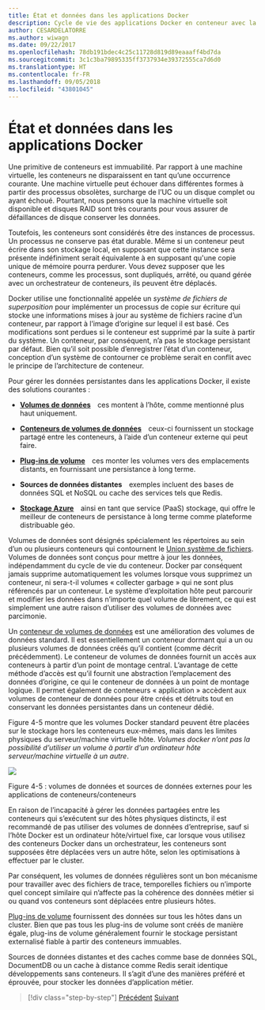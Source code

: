 ```yaml
---
title: État et données dans les applications Docker
description: Cycle de vie des applications Docker en conteneur avec la plateforme et les outils Microsoft
author: CESARDELATORRE
ms.author: wiwagn
ms.date: 09/22/2017
ms.openlocfilehash: 78db191bdec4c25c11728d819d89eaaaff4bd7da
ms.sourcegitcommit: 3c1c3ba79895335ff3737934e39372555ca7d6d0
ms.translationtype: HT
ms.contentlocale: fr-FR
ms.lasthandoff: 09/05/2018
ms.locfileid: "43801045"
---
```

# <a name="state-and-data-in-docker-applications"></a>État et données dans les applications Docker

Une primitive de conteneurs est immuabilité. Par rapport à une machine virtuelle, les conteneurs ne disparaissent en tant qu’une occurrence courante. Une machine virtuelle peut échouer dans différentes formes à partir des processus obsolètes, surcharge de l’UC ou un disque complet ou ayant échoué. Pourtant, nous pensons que la machine virtuelle soit disponible et disques RAID sont très courants pour vous assurer de défaillances de disque conserver les données.

Toutefois, les conteneurs sont considérés être des instances de processus. Un processus ne conserve pas état durable. Même si un conteneur peut écrire dans son stockage local, en supposant que cette instance sera présente indéfiniment serait équivalente à en supposant qu'une copie unique de mémoire pourra perdurer. Vous devez supposer que les conteneurs, comme les processus, sont dupliqués, arrêté, ou quand gérée avec un orchestrateur de conteneurs, ils peuvent être déplacés.

Docker utilise une fonctionnalité appelée un *système de fichiers de superposition* pour implémenter un processus de copie sur écriture qui stocke une informations mises à jour au système de fichiers racine d’un conteneur, par rapport à l’image d’origine sur lequel il est basé. Ces modifications sont perdues si le conteneur est supprimé par la suite à partir du système. Un conteneur, par conséquent, n’a pas le stockage persistant par défaut. Bien qu’il soit possible d’enregistrer l’état d’un conteneur, conception d’un système de contourner ce problème serait en conflit avec le principe de l’architecture de conteneur.

Pour gérer les données persistantes dans les applications Docker, il existe des solutions courantes :

-   [**Volumes de données**](https://docs.docker.com/engine/tutorials/dockervolumes/) ces montent à l’hôte, comme mentionné plus haut uniquement.

-   [**Conteneurs de volumes de données**](https://docs.docker.com/engine/tutorials/dockervolumes/#/creating-and-mounting-a-data-volume-container) ceux-ci fournissent un stockage partagé entre les conteneurs, à l’aide d’un conteneur externe qui peut faire.

-   [**Plug-ins de volume**](https://docs.docker.com/engine/tutorials/dockervolumes/#/mount-a-shared-storage-volume-as-a-data-volume) ces monter les volumes vers des emplacements distants, en fournissant une persistance à long terme.

-   **Sources de données distantes** exemples incluent des bases de données SQL et NoSQL ou cache des services tels que Redis.

-   [**Stockage Azure**](https://docs.microsoft.com/azure/storage/) ainsi en tant que service (PaaS) stockage, qui offre le meilleur de conteneurs de persistance à long terme comme plateforme distribuable géo.

Volumes de données sont désignés spécialement les répertoires au sein d’un ou plusieurs conteneurs qui contournent le [Union système de fichiers](https://docs.docker.com/glossary/?term=Union%20file%20system). Volumes de données sont conçus pour mettre à jour les données, indépendamment du cycle de vie du conteneur. Docker par conséquent jamais supprime automatiquement les volumes lorsque vous supprimez un conteneur, ni sera-t-il volumes « collecter garbage » qui ne sont plus référencés par un conteneur. Le système d’exploitation hôte peut parcourir et modifier les données dans n’importe quel volume de librement, ce qui est simplement une autre raison d’utiliser des volumes de données avec parcimonie.

Un [conteneur de volumes de données](https://docs.docker.com/glossary/?term=volume) est une amélioration des volumes de données standard. Il est essentiellement un conteneur dormant qui a un ou plusieurs volumes de données créés qu’il contient (comme décrit précédemment). Le conteneur de volumes de données fournit un accès aux conteneurs à partir d’un point de montage central. L’avantage de cette méthode d’accès est qu’il fournit une abstraction l’emplacement des données d’origine, ce qui le conteneur de données à un point de montage logique. Il permet également de conteneurs « application » accèdent aux volumes de conteneur de données pour être créés et détruits tout en conservant les données persistantes dans un conteneur dédié.

Figure 4-5 montre que les volumes Docker standard peuvent être placées sur le stockage hors les conteneurs eux-mêmes, mais dans les limites physiques du serveur/machine virtuelle hôte. *Volumes docker n’ont pas la possibilité d’utiliser un volume à partir d’un ordinateur hôte serveur/machine virtuelle à un autre*.

![](./media/image5.png)

Figure 4-5 : volumes de données et sources de données externes pour les applications de conteneurs/conteneurs

En raison de l’incapacité à gérer les données partagées entre les conteneurs qui s’exécutent sur des hôtes physiques distincts, il est recommandé de pas utiliser des volumes de données d’entreprise, sauf si l’hôte Docker est un ordinateur hôte/virtuel fixe, car lorsque vous utilisez des conteneurs Docker dans un orchestrateur, les conteneurs sont supposées être déplacées vers un autre hôte, selon les optimisations à effectuer par le cluster.

Par conséquent, les volumes de données régulières sont un bon mécanisme pour travailler avec des fichiers de trace, temporelles fichiers ou n’importe quel concept similaire qui n’affecte pas la cohérence des données métier si ou quand vos conteneurs sont déplacées entre plusieurs hôtes.

[Plug-ins de volume](https://docs.docker.com/engine/extend/plugins_volume/) fournissent des données sur tous les hôtes dans un cluster. Bien que pas tous les plug-ins de volume sont créés de manière égale, plug-ins de volume généralement fournir le stockage persistant externalisé fiable à partir des conteneurs immuables.

Sources de données distantes et des caches comme base de données SQL, DocumentDB ou un cache à distance comme Redis serait identique développements sans conteneurs. Il s’agit d’une des manières préféré et éprouvée, pour stocker les données d’application métier.


>[!div class="step-by-step"]
[Précédent](monolithic-applications.md)
[Suivant](soa-applications.md)
